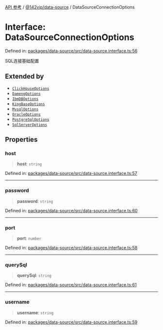 [API 参考](../wiki/Home) / [@142vip/data-source](../wiki/@142vip.data-source) / DataSourceConnectionOptions

# Interface: DataSourceConnectionOptions

Defined in: [packages/data-source/src/data-source.interface.ts:56](https://github.com/142vip/core-x/blob/15d5bc9ef4bece78c0e60bdf074a2d245f625100/packages/data-source/src/data-source.interface.ts#L56)

SQL连接基础配置

## Extended by

* [`ClickHouseOptions`](../wiki/@142vip.data-source.Interface.ClickHouseOptions)
* [`DamengOptions`](../wiki/@142vip.data-source.Interface.DamengOptions)
* [`IbmDBOptions`](../wiki/@142vip.data-source.Interface.IbmDBOptions)
* [`KingBaseOptions`](../wiki/@142vip.data-source.Interface.KingBaseOptions)
* [`MysqlOptions`](../wiki/@142vip.data-source.Interface.MysqlOptions)
* [`OracleOptions`](../wiki/@142vip.data-source.Interface.OracleOptions)
* [`PostgreSqlOptions`](../wiki/@142vip.data-source.Interface.PostgreSqlOptions)
* [`SqlServerOptions`](../wiki/@142vip.data-source.Interface.SqlServerOptions)

## Properties

### host

> **host**: `string`

Defined in: [packages/data-source/src/data-source.interface.ts:57](https://github.com/142vip/core-x/blob/15d5bc9ef4bece78c0e60bdf074a2d245f625100/packages/data-source/src/data-source.interface.ts#L57)

***

### password

> **password**: `string`

Defined in: [packages/data-source/src/data-source.interface.ts:60](https://github.com/142vip/core-x/blob/15d5bc9ef4bece78c0e60bdf074a2d245f625100/packages/data-source/src/data-source.interface.ts#L60)

***

### port

> **port**: `number`

Defined in: [packages/data-source/src/data-source.interface.ts:58](https://github.com/142vip/core-x/blob/15d5bc9ef4bece78c0e60bdf074a2d245f625100/packages/data-source/src/data-source.interface.ts#L58)

***

### querySql

> **querySql**: `string`

Defined in: [packages/data-source/src/data-source.interface.ts:61](https://github.com/142vip/core-x/blob/15d5bc9ef4bece78c0e60bdf074a2d245f625100/packages/data-source/src/data-source.interface.ts#L61)

***

### username

> **username**: `string`

Defined in: [packages/data-source/src/data-source.interface.ts:59](https://github.com/142vip/core-x/blob/15d5bc9ef4bece78c0e60bdf074a2d245f625100/packages/data-source/src/data-source.interface.ts#L59)
